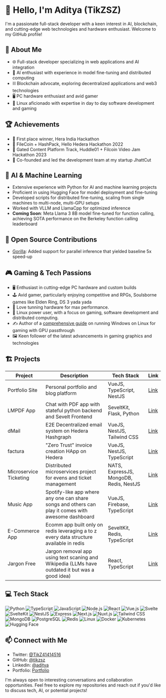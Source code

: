 # 👋 Hello, I'm Aditya (TikZSZ)

I'm a passionate full-stack developer with a keen interest in AI, blockchain, and cutting-edge web technologies and hardware enthusiast. Welcome to my GitHub profile!

## 🚀 About Me

- 🌐 Full-stack developer specializing in web applications and AI integration
- 🧠 AI enthusiast with experience in model fine-tuning and distributed computing
- ⛓️ Blockchain advocate, exploring decentralized applications and web3 technologies
- 🖥️ PC hardware enthusiast and avid gamer
- 🐧 Linux aficionado with expertise in day to day software development and gaming
  
## 🏆 Achievements

- 🥇 First place winner, Hera India Hackathon
- 🏅 FileCoin + HashPack, Hello Hedera Hackathon 2022
- 🏅 Gated Content Platform Track, Huddle01 + Filcoin Video Jam Hackathon 2023
- 🚀 Co-founded and led the development team at my startup JhattCut 

## 🤖 AI & Machine Learning

- Extensive experience with Python for AI and machine learning projects
- Proficient in using Hugging Face for model deployment and fine-tuning
- Developed scripts for distributed fine-tuning, scaling from single machines to multi-node, multi-GPU setups
- Worked with VLLM and LlamaCpp for optimized inference
- **Coming Soon**: Meta Llama 3 8B model fine-tuned for function calling, achieving SOTA performance on the Berkeley function calling leaderboard

## 🌟 Open Source Contributions

- [Gorilla](https://github.com/ShishirPatil/gorilla/pull/498): Added support for parallel inference that yielded baseline 5x speed-up 

## 🎮 Gaming & Tech Passions

- 🖥️ Enthusiast in cutting-edge PC hardware and custom builds
- 🕹️ Avid gamer, particularly enjoying competitive and RPGs, Soulsborne games like Elden Ring, DS 3 yada yada
- 🔧 Love tunning hardware for max performance.
- 🐧 Linux power user, with a focus on gaming, software development and distributed computing.
- ✍️ Author of a [comprehensive guide](https://github.com/TikZSZ/vfio-gpu-passthrough) on running Windows on Linux for gaming with GPU passthrough
- 🖼️ Keen follower of the latest advancements in gaming graphics and technologies

## 🏗 Projects

| Project | Description | Tech Stack | Link |
|---------|-------------|------------|------|
| Portfolio Site | Personal portfolio and blog platform | VueJS, TypeScript, NestJS | [Link](https://tikzsz-portfolio.vercel.app/) |
| LMPDF App | Chat with PDF app with stateful python backend and Sevelt Frontend | SeveltKit, Flask, Python | [Link](https://github.com/TikZSZ/langchain-pdf) |
| dMail | E2E Decentralized email system on Hedera Hashgraph | VueJS, NestJS, Tailwind CSS | [Link](https://dmaill.vercel.app/) |
| factura | "Zero Trust" invoice creation HApp on Hedera | VueJS, NestJS, TypeScript | [Link](https://facturaa.vercel.app/) |
| Microservice Ticketing | Distributed microservices project for evens and ticket management | NATS, ExpressJS, MongoDB, Redis, NestJS | [Link](https://github.com/TikZSZ/microservices-ticket-app)|
| Music App | Spotify-like app where any one can share songs and others can play it comes with awesome dashboard | VueJS, Firebase, TypeScript | [Link](https://music-app-iota.vercel.app/) |
| E-Commerce App  | Ecomm app built only on redis leveraging a to z every data structure available in redis | SeveltKit, Redis, TypeScript | [Link](https://github.com/TikZSZ/learning-redis) |
| Jargon Free | Jargon removal app using text scaning and Wikipedia (LLMs have outdated it but was a good idea) | React, TypeScript | [Link](https://jargon-free.netlify.app/) |



## 💻 Tech Stack

![Python](https://img.shields.io/badge/-Python-3776AB?style=flat-square&logo=python&logoColor=white)
![TypeScript](https://img.shields.io/badge/-TypeScript-3178C6?style=flat-square&logo=typescript&logoColor=white)
![JavaScript](https://img.shields.io/badge/-JavaScript-F7DF1E?style=flat-square&logo=javascript&logoColor=black)
![Node.js](https://img.shields.io/badge/-Node.js-339933?style=flat-square&logo=node.js&logoColor=white)
![React](https://img.shields.io/badge/-React-61DAFB?style=flat-square&logo=react&logoColor=black)
![Vue.js](https://img.shields.io/badge/-Vue.js-4FC08D?style=flat-square&logo=vue.js&logoColor=white)
![Svelte](https://img.shields.io/badge/-Svelte-FF3E00?style=flat-square&logo=svelte&logoColor=white)
![SvelteKit](https://img.shields.io/badge/-Sveltekit-FF3E00?style=flat-square&logo=svelte&logoColor=white)
![NestJS](https://img.shields.io/badge/-NestJS-E0234E?style=flat-square&logo=nestjs&logoColor=white)
![Express](https://img.shields.io/badge/-Express-000000?style=flat-square&logo=express&logoColor=white)
![Next.js](https://img.shields.io/badge/-Next.js-000000?style=flat-square&logo=next.js&logoColor=white)
![Nuxt.js](https://img.shields.io/badge/-Nuxt.js-00C58E?style=flat-square&logo=nuxt.js&logoColor=white)
![Tailwind CSS](https://img.shields.io/badge/-Tailwind_CSS-38B2AC?style=flat-square&logo=tailwind-css&logoColor=white)
![MongoDB](https://img.shields.io/badge/-MongoDB-47A248?style=flat-square&logo=mongodb&logoColor=white)
![PostgreSQL](https://img.shields.io/badge/-PostgreSQL-336791?style=flat-square&logo=postgresql&logoColor=white)
![Redis](https://img.shields.io/badge/-Redis-DC382D?style=flat-square&logo=redis&logoColor=white)
![Linux](https://img.shields.io/badge/-Linux-FCC624?style=flat-square&logo=linux&logoColor=black)
![Docker](https://img.shields.io/badge/-Docker-2496ED?style=flat-square&logo=docker&logoColor=white)
![Kubernetes](https://img.shields.io/badge/-Kubernetes-326CE5?style=flat-square&logo=kubernetes&logoColor=white)
![Hugging Face](https://img.shields.io/badge/-Hugging_Face-FFD21E?style=flat-square&logo=huggingface&logoColor=black)


## 📫 Connect with Me

- Twitter: [@TikZ41414516](https://twitter.com/TikZ41414516)
- GitHub: [@tikzsz](https://github.com/tikzsz)
- Linkedin: [@aditya](https://www.linkedin.com/in/aditya-singh-728925178/)
- Portfolio: [Portfolio](https://tikzsz-portfolio.vercel.app/)

I'm always open to interesting conversations and collaboration opportunities. Feel free to explore my repositories and reach out if you'd like to discuss tech, AI, or potential projects!
